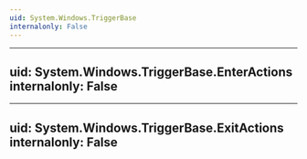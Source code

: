 ```yaml
---
uid: System.Windows.TriggerBase
internalonly: False
---
```


---
uid: System.Windows.TriggerBase.EnterActions
internalonly: False
---

---
uid: System.Windows.TriggerBase.ExitActions
internalonly: False
---
